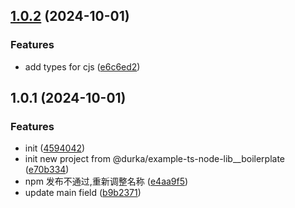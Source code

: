 ## [1.0.2](https://github.com/qiu8310/and-or/compare/v1.0.1...v1.0.2) (2024-10-01)


### Features

* add types for cjs ([e6c6ed2](https://github.com/qiu8310/and-or/commit/e6c6ed2a88e14ac71e79af9d7e702c6e00a2a006))



## 1.0.1 (2024-10-01)


### Features

* init ([4594042](https://github.com/qiu8310/and-or/commit/45940421d9f7938bc433a58982132aee418ffcb2))
* init new project from @durka/example-ts-node-lib__boilerplate ([e70b334](https://github.com/qiu8310/and-or/commit/e70b33446544e615e987e8aececf568350bca961))
* npm 发布不通过,重新调整名称 ([e4aa9f5](https://github.com/qiu8310/and-or/commit/e4aa9f56277dc42b0ee37a6cd886ec0576cacd51))
* update main field ([b9b2371](https://github.com/qiu8310/and-or/commit/b9b2371aad0d3a83218ad9a2aa29bc6c1aea209a))




<!--

# Changelog

https://keepachangelog.com/en/1.0.0/

* Added: for new features.
* Changed: for changes in existing functionality.
* Deprecated: for soon-to-be removed features.
* Removed: for now removed features.
* Fixed: for any bug fixes.
* Security: in case of vulnerabilities.

All notable changes to this project will be documented in this file.

The format is based on [Keep a Changelog](https://keepachangelog.com/en/1.0.0/),
and this project adheres to [Semantic Versioning](https://semver.org/spec/v2.0.0.html).

## [0.0.1] - 2014-05-31
### Added
- This CHANGELOG file to hopefully serve as an evolving example of a
  standardized open source project CHANGELOG.
- CNAME file to enable GitHub Pages custom domain
- README now contains answers to common questions about CHANGELOGs
- Good examples and basic guidelines, including proper date formatting.
- Counter-examples: "What makes unicorns cry?"

### Changed
- 更新功能 1
- 更新功能 2
-->